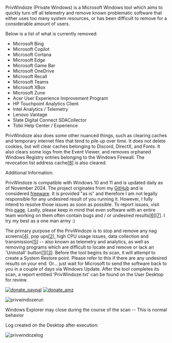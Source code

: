 PrivWindoze (Private Windows) is a Microsoft Windows tool which aims to quickly turn off all telemetry and remove known problematic software that either uses too many system resources, or has been difficult to remove for a considerable amount of users.

Below is a list of what is currently removed:

- Microsoft Bing
- Microsoft Copilot
- Microsoft Cortana
- Microsoft Edge
- Microsoft Game Bar
- Microsoft OneDrive
- Microsoft Recall
- Microsoft Teams
- Microsoft XBox
- Microsoft Zune
- Acer User Experience Improvement Program
- HP Touchpoint Analytics Client
- Intel Analytics / Telemetry
- Lenovo Vantage
- Slate Digital Connect SDACollector
- Tobii Help Center / Experience

PrivWindoze also does some other nuanced things, such as clearing caches and temporary internet files that tend to pile up over time. It does not delete cookies, but will clear caches belonging to Discord, DirectX, and Fonts. It also clears some logs from the Event Viewer, and removes orphaned Windows Registry entries belonging to the Windows Firewall. The revocation list address cache[[8](https://www.gradenegger.eu/en/view-and-clear-the-address-cache-for-blacklists-crl-url-cache/)] is also cleared.

Additional Information:

PrivWindoze is compatible with Windows 10 and 11 and is updated daily as of November 2024. The project originates from my [GitHub](https://github.com/thisisu) and is considered [freeware](https://en.wikipedia.org/wiki/Freeware). It is provided "as is" and therefore I am not legally responsible for any undesired result of you running it. However, I fully intend to resolve those issues as soon as possible. To report issues, visit this [page](https://github.com/thisisu/PrivWindoze/issues). Lastly, please keep in mind that even software with an entire team working on them often contain bugs and / or undesired results[[6](https://www.bleepingcomputer.com/news/security/crowdstrike-update-crashes-windows-systems-causes-outages-worldwide/)][[7](https://www.bleepingcomputer.com/news/technology/malwarebytes-mistakenly-blocks-google-youtube-for-malware/)]. I try my best as a one man army :)

The primary purpose of the PrivWindoze is to stop and remove any nag screens[[4](https://www.elevenforum.com/t/enable-or-disable-lets-finish-setting-up-your-device-in-windows-11.5205/)], pop ups[[2](https://www.theverge.com/2023/8/30/23851902/microsoft-bing-popups-windows-11-malware)], high CPU usage issues, data collection and transmission[[5](https://www.pcmag.com/news/hp-accused-of-quietly-installing-spyware-on-windows-pcs)] -- also known as telemetry and analytics, as well as removing programs which are difficult to locate and remove or lack an 'Uninstall' button[[1](https://www.wintips.org/fix-cannot-uninstall-microsoft-edge-uninstall-is-greyed-out/)][[3](https://www.reddit.com/r/Hewlett_Packard/comments/lpxcwv/uninstall_hp_touchpoint_analytics_client/)]. Before the tool begins its scan, it will attempt to create a System Restore point. Please refer to this if there are any undesired results on your end. Or... just wait for Microsoft to send the software back to you in a couple of days via Windows Update. After the tool completes its scan, a report entitled 'PrivWindoze.txt' can be found on the User Desktop for review.



[![donate_paypal](https://github.com/user-attachments/assets/aadd1f47-fe6a-4f61-97d4-5f30ff29fc33)](https://www.paypal.com/donate/?hosted_button_id=E68FUAQG2758N)  [![donate_amz](https://github.com/user-attachments/assets/10476e9c-92f3-4271-8410-6f38624c94b8)](https://www.amazon.com/hz/wishlist/ls/C2QC509ZM1BG?ref_=wl_share)

![privwindozerun](https://github.com/user-attachments/assets/a6424388-50d1-4305-995c-120c4c30ce21)

Windows Explorer may close during the course of the scan -- This is normal behavior

Log created on the Desktop after execution:


![privwindozelog](https://github.com/user-attachments/assets/f1a9fc24-c3af-44c4-bf3d-fd4d72c108e1)
